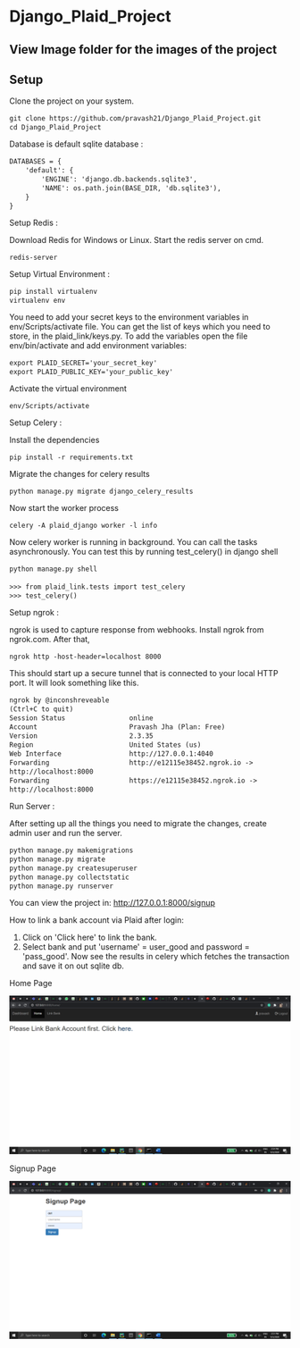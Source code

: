 # Django_Plaid_Project

## View Image folder for the images of the project

## Setup

Clone the project on your system.
```
git clone https://github.com/pravash21/Django_Plaid_Project.git
cd Django_Plaid_Project
```
Database is default sqlite database :

```
DATABASES = {
    'default': {
        'ENGINE': 'django.db.backends.sqlite3',
        'NAME': os.path.join(BASE_DIR, 'db.sqlite3'),
    }
}
```
Setup Redis :

Download Redis for Windows or Linux.
Start the redis server on cmd.
```
redis-server
```

Setup Virtual Environment :

```
pip install virtualenv
virtualenv env
```
You need to add your secret keys to the environment variables in env/Scripts/activate file. You can get the list of keys which you need to store, in the plaid_link/keys.py. To add the variables open the file env/bin/activate and add environment variables:
```
export PLAID_SECRET='your_secret_key'
export PLAID_PUBLIC_KEY='your_public_key'
```
Activate the virtual environment
```
env/Scripts/activate
```
  
Setup Celery :
  
Install the dependencies
```
pip install -r requirements.txt
```
Migrate the changes for celery results
```
python manage.py migrate django_celery_results
```
Now start the worker process
```
celery -A plaid_django worker -l info
```
Now celery worker is running in background. You can call the tasks asynchronously. You can test this by running test_celery() in django shell
```
python manage.py shell

>>> from plaid_link.tests import test_celery
>>> test_celery()
```

Setup ngrok :

ngrok is used to capture response from webhooks. Install ngrok from ngrok.com.
After that,
```
ngrok http -host-header=localhost 8000
```
This should start up a secure tunnel that is connected to your local HTTP port. It will look something like this.
```
ngrok by @inconshreveable                                                                               (Ctrl+C to quit)                                                          Session Status                online                                                                               
Account                       Pravash Jha (Plan: Free)                                                                  
Version                       2.3.35                                                                                    
Region                        United States (us)                                                                   
Web Interface                 http://127.0.0.1:4040            
Forwarding                    http://e12115e38452.ngrok.io -> http://localhost:8000
Forwarding                    https://e12115e38452.ngrok.io -> http://localhost:8000
```

Run Server :

After setting up all the things you need to migrate the changes, create admin user and run the server.
```
python manage.py makemigrations
python manage.py migrate
python manage.py createsuperuser
python manage.py collectstatic
python manage.py runserver
```
You can view the project in:
http://127.0.0.1:8000/signup

How to link a bank account via Plaid after login:

1. Click on 'Click here' to link the bank.
2. Select bank and put 'username' = user_good and password = 'pass_good'.
Now see the results in celery which fetches the transaction and save it on out sqlite db.

Home Page

![Home Page](https://github.com/pravash21/Django_Plaid_Project/blob/master/image/home.png?raw=true)

Signup Page

![Signup Page](https://github.com/pravash21/Django_Plaid_Project/blob/master/image/signup.png?raw=true)
